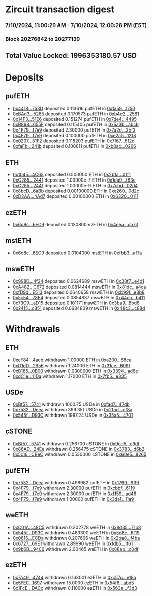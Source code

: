 # Zircuit transaction digest
### 7/10/2024, 11:00:29 AM - 7/10/2024, 12:00:28 PM (EST)
### Block 20276842 to 20277139

## Total Value Locked: 1996353180.57 USD

# Deposits
## pufETH
- [0x4418...753D](https://etherscan.io/address/0x44186B416846863e228498bb3c69Ac6904F5753D) deposited 0.113616 pufETH in [0x1a59...1750](https://etherscan.io/tx/0x44186B416846863e228498bb3c69Ac6904F5753D)
- [0xBAd3...5265](https://etherscan.io/address/0xBAd316C7B267B7720f4fd9964c8Ee6702f4a5265) deposited 0.170573 pufETH in [0xb4e2...2561](https://etherscan.io/tx/0xBAd316C7B267B7720f4fd9964c8Ee6702f4a5265)
- [0x14F3...51E6](https://etherscan.io/address/0x14F3B64Cd95823D371C9f3d316D98b71a8E551E6) deposited 0.151274 pufETH in [0x7de4...4495](https://etherscan.io/tx/0x14F3B64Cd95823D371C9f3d316D98b71a8E551E6)
- [0xB898...655F](https://etherscan.io/address/0xB898435C31C5A72af0FfC0323D689a2C97d6655F) deposited 0.115405 pufETH in [0x5a3b...abcb](https://etherscan.io/tx/0xB898435C31C5A72af0FfC0323D689a2C97d6655F)
- [0x4F79...f7e9](https://etherscan.io/address/0x4F79C96024D27245828b0C6FE25b84D36260f7e9) deposited 2.30000 pufETH in [0x7a2d...2bf2](https://etherscan.io/tx/0x4F79C96024D27245828b0C6FE25b84D36260f7e9)
- [0x4F79...f7e9](https://etherscan.io/address/0x4F79C96024D27245828b0C6FE25b84D36260f7e9) deposited 0.100000 pufETH in [0xe2a5...1218](https://etherscan.io/tx/0x4F79C96024D27245828b0C6FE25b84D36260f7e9)
- [0x0207...31F2](https://etherscan.io/address/0x020757ef6eF2c09281cd60b59845cf02A35831F2) deposited 0.118203 pufETH in [0x7f67...5f2d](https://etherscan.io/tx/0x020757ef6eF2c09281cd60b59845cf02A35831F2)
- [0xfaFb...241b](https://etherscan.io/address/0xfaFbB950F6D87815DF5b5B4568045351E685241b) deposited 0.100611 pufETH in [0xb8ac...0266](https://etherscan.io/tx/0xfaFbB950F6D87815DF5b5B4568045351E685241b)
## ETH
- [0x1045...4C63](https://etherscan.io/address/0x104591326714651c6985F2386Ef0d01d78B14C63) deposited 0.500000 ETH in [0x2b1a...01f1](https://etherscan.io/tx/0x104591326714651c6985F2386Ef0d01d78B14C63)
- [0xC285...2441](https://etherscan.io/address/0xC285294947025b9d3eacDBDcEa297066c9672441) deposited 1.00000e-7 ETH in [0x1da9...f63c](https://etherscan.io/tx/0xC285294947025b9d3eacDBDcEa297066c9672441)
- [0xC285...2441](https://etherscan.io/address/0xC285294947025b9d3eacDBDcEa297066c9672441) deposited 1.00000e-9 ETH in [0x7cbd...02d4](https://etherscan.io/tx/0xC285294947025b9d3eacDBDcEa297066c9672441)
- [0x8bcD...6aBb](https://etherscan.io/address/0x8bcDbe5D5479A733EfF139CBb283dce770a46aBb) deposited 0.00100000 ETH in [0xe260...0d2c](https://etherscan.io/tx/0x8bcDbe5D5479A733EfF139CBb283dce770a46aBb)
- [0xD2AA...4Ad7](https://etherscan.io/address/0xD2AA404d6B704DabC06565E4f33E89a31F634Ad7) deposited 0.00100000 ETH in [0x6320...0111](https://etherscan.io/tx/0xD2AA404d6B704DabC06565E4f33E89a31F634Ad7)
## ezETH
- [0x6d8c...6EC9](https://etherscan.io/address/0x6d8c645db1feb54A3e1240DfB6744B9E653d6EC9) deposited 0.130800 ezETH in [0x4eea...da73](https://etherscan.io/tx/0x6d8c645db1feb54A3e1240DfB6744B9E653d6EC9)
## mstETH
- [0x6d8c...6EC9](https://etherscan.io/address/0x6d8c645db1feb54A3e1240DfB6744B9E653d6EC9) deposited 0.0104000 mstETH in [0xfbb3...af7a](https://etherscan.io/tx/0x6d8c645db1feb54A3e1240DfB6744B9E653d6EC9)
## mswETH
- [0x998D...4f24](https://etherscan.io/address/0x998D70B6c1DFdcbD307B5E3504294C2Aa8dE4f24) deposited 0.0624689 mswETH in [0x38f7...e4d1](https://etherscan.io/tx/0x998D70B6c1DFdcbD307B5E3504294C2Aa8dE4f24)
- [0xA482...C672](https://etherscan.io/address/0xA482804A48D5f1b3a1341d5B6Cb373474baBC672) deposited 0.0814444 mswETH in [0x81dc...a4ca](https://etherscan.io/tx/0xA482804A48D5f1b3a1341d5B6Cb373474baBC672)
- [0xfD9d...E513](https://etherscan.io/address/0xfD9d4F094673D2a4EfeDd217DDc631bcf9DfE513) deposited 0.0640658 mswETH in [0xb99f...e8b8](https://etherscan.io/tx/0xfD9d4F094673D2a4EfeDd217DDc631bcf9DfE513)
- [0x5c54...78E4](https://etherscan.io/address/0x5c5476767b8782517365EDbb6901D2a8CA6478E4) deposited 0.0854837 mswETH in [0x44cb...b411](https://etherscan.io/tx/0x5c5476767b8782517365EDbb6901D2a8CA6478E4)
- [0x73C9...aD15](https://etherscan.io/address/0x73C9825769273f2CEfC209A3698796df04a7aD15) deposited 0.101171 mswETH in [0x3ba9...8bd8](https://etherscan.io/tx/0x73C9825769273f2CEfC209A3698796df04a7aD15)
- [0x2415...c851](https://etherscan.io/address/0x24151Fe2DBA5e55f2adDA3DCF90Dc68B0D34c851) deposited 0.0684809 mswETH in [0x48c3...c88d](https://etherscan.io/tx/0x24151Fe2DBA5e55f2adDA3DCF90Dc68B0D34c851)
# Withdrawals
## ETH
- [0xeF84...4aeb](https://etherscan.io/address/0xeF84339871754c6dBC8a50d65F97f672Ce134aeb) withdrawn 1.00000 ETH in [0xa200...68ca](https://etherscan.io/tx/0xeF84339871754c6dBC8a50d65F97f672Ce134aeb)
- [0xD1dD...2956](https://etherscan.io/address/0xD1dD664b685D1752D48AE7CCa92915f05cDe2956) withdrawn 1.24000 ETH in [0x31ce...6091](https://etherscan.io/tx/0xD1dD664b685D1752D48AE7CCa92915f05cDe2956)
- [0xB185...0B00](https://etherscan.io/address/0xB185e7D2fCdAA6Bd83153A5159ecF06A18070B00) withdrawn 0.0300000 ETH in [0x3394...ad6e](https://etherscan.io/tx/0xB185e7D2fCdAA6Bd83153A5159ecF06A18070B00)
- [0xdC1e...11Da](https://etherscan.io/address/0xdC1e4d4ec2C6c486a2DA817C8256D3379EEA11Da) withdrawn 1.17000 ETH in [0x7fb5...e335](https://etherscan.io/tx/0xdC1e4d4ec2C6c486a2DA817C8256D3379EEA11Da)
## USDe
- [0xBf57...5741](https://etherscan.io/address/0xBf57b0879295daAB62E4947D1Ea7A939B7515741) withdrawn 1000.75 USDe in [0xfad7...47db](https://etherscan.io/tx/0xBf57b0879295daAB62E4947D1Ea7A939B7515741)
- [0x7532...Deea](https://etherscan.io/address/0x75320DE224b5f45306C0DA511b3Fbe7806f0Deea) withdrawn 399.351 USDe in [0x2f5d...ef8a](https://etherscan.io/tx/0x75320DE224b5f45306C0DA511b3Fbe7806f0Deea)
- [0x545f...D93C](https://etherscan.io/address/0x545f78a51FD98A6bC1e556341200A51236b6D93C) withdrawn 1997.24 USDe in [0x35a5...4701](https://etherscan.io/tx/0x545f78a51FD98A6bC1e556341200A51236b6D93C)
## cSTONE
- [0xBf57...5741](https://etherscan.io/address/0xBf57b0879295daAB62E4947D1Ea7A939B7515741) withdrawn 0.256700 cSTONE in [0x9cd5...e9df](https://etherscan.io/tx/0xBf57b0879295daAB62E4947D1Ea7A939B7515741)
- [0x86AD...24Ee](https://etherscan.io/address/0x86ADFC9eAA3F94823f7aD232AE5b0e22aF4224Ee) withdrawn 0.256475 cSTONE in [0x3783...d6b2](https://etherscan.io/tx/0x86ADFC9eAA3F94823f7aD232AE5b0e22aF4224Ee)
- [0x5c16...CBeC](https://etherscan.io/address/0x5c169aB192CC17336E10971Af77aC161A5f8CBeC) withdrawn 0.0530000 cSTONE in [0x60e5...8265](https://etherscan.io/tx/0x5c169aB192CC17336E10971Af77aC161A5f8CBeC)
## pufETH
- [0x7532...Deea](https://etherscan.io/address/0x75320DE224b5f45306C0DA511b3Fbe7806f0Deea) withdrawn 0.498982 pufETH in [0x1799...9f9f](https://etherscan.io/tx/0x75320DE224b5f45306C0DA511b3Fbe7806f0Deea)
- [0x4F79...f7e9](https://etherscan.io/address/0x4F79C96024D27245828b0C6FE25b84D36260f7e9) withdrawn 2.30000 pufETH in [0xcbbf...6119](https://etherscan.io/tx/0x4F79C96024D27245828b0C6FE25b84D36260f7e9)
- [0x4F79...f7e9](https://etherscan.io/address/0x4F79C96024D27245828b0C6FE25b84D36260f7e9) withdrawn 2.30000 pufETH in [0xf159...ad46](https://etherscan.io/tx/0x4F79C96024D27245828b0C6FE25b84D36260f7e9)
- [0x4F79...f7e9](https://etherscan.io/address/0x4F79C96024D27245828b0C6FE25b84D36260f7e9) withdrawn 1.00000 pufETH in [0x3da1...11a9](https://etherscan.io/tx/0x4F79C96024D27245828b0C6FE25b84D36260f7e9)
## weETH
- [0xC01A...48C5](https://etherscan.io/address/0xC01A12521Af7CbA136A0411096Eb9aE51EAC48C5) withdrawn 0.202778 weETH in [0x8d35...71b8](https://etherscan.io/tx/0xC01A12521Af7CbA136A0411096Eb9aE51EAC48C5)
- [0x545f...D93C](https://etherscan.io/address/0x545f78a51FD98A6bC1e556341200A51236b6D93C) withdrawn 0.483300 weETH in [0x5c8c...6f19](https://etherscan.io/tx/0x545f78a51FD98A6bC1e556341200A51236b6D93C)
- [0x0616...ECDa](https://etherscan.io/address/0x06166647DE6a661e52bc26d50B17ee8f95a0ECDa) withdrawn 0.207606 weETH in [0x2ba8...f4ba](https://etherscan.io/tx/0x06166647DE6a661e52bc26d50B17ee8f95a0ECDa)
- [0x6727...69E1](https://etherscan.io/address/0x6727Ed4f7bD88824B3906159eB4b0128848B69E1) withdrawn 2.89990 weETH in [0xfdb5...1f61](https://etherscan.io/tx/0x6727Ed4f7bD88824B3906159eB4b0128848B69E1)
- [0x9b6B...9406](https://etherscan.io/address/0x9b6B68094B3B28093cc306B2aEF3917038789406) withdrawn 2.00465 weETH in [0x88ab...c0df](https://etherscan.io/tx/0x9b6B68094B3B28093cc306B2aEF3917038789406)
## ezETH
- [0x7A49...4744](https://etherscan.io/address/0x7A493Be5c2ce014cD049Bf178a1ac0Db1B434744) withdrawn 0.163001 ezETH in [0xc57c...e18a](https://etherscan.io/tx/0x7A493Be5c2ce014cD049Bf178a1ac0Db1B434744)
- [0x5FE0...1697](https://etherscan.io/address/0x5FE08FFF7af925e92B68B6B17c0f8457B90d1697) withdrawn 15.0000 ezETH in [0x54f6...abd5](https://etherscan.io/tx/0x5FE08FFF7af925e92B68B6B17c0f8457B90d1697)
- [0x1FcE...DACc](https://etherscan.io/address/0x1FcE885C5FC5779F550066Da6d77B4a9dd3BDACc) withdrawn 0.110000 ezETH in [0x563a...f3d3](https://etherscan.io/tx/0x1FcE885C5FC5779F550066Da6d77B4a9dd3BDACc)

